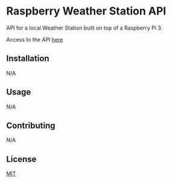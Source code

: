# Raspberry Weather Station API

API for a local Weather Station built on top of a Raspberry Pi 3. 

Access to the API [here](https://raspberry-weather.onrender.com/v1/weather/data/lastOne)

## Installation

N/A

## Usage

N/A

## Contributing

N/A

## License

[MIT](https://choosealicense.com/licenses/mit/)